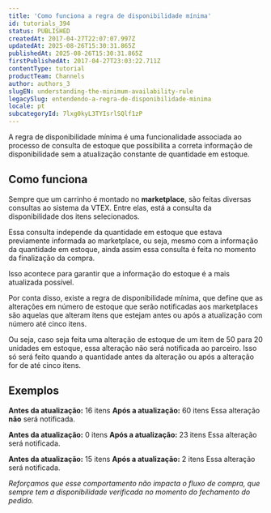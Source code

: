 ```yaml
---
title: 'Como funciona a regra de disponibilidade mínima'
id: tutorials_394
status: PUBLISHED
createdAt: 2017-04-27T22:07:07.997Z
updatedAt: 2025-08-26T15:30:31.865Z
publishedAt: 2025-08-26T15:30:31.865Z
firstPublishedAt: 2017-04-27T23:03:22.711Z
contentType: tutorial
productTeam: Channels
author: authors_3
slugEN: understanding-the-minimum-availability-rule
legacySlug: entendendo-a-regra-de-disponibilidade-minima
locale: pt
subcategoryId: 7lxg0kyL3TYIsrlSQlf1zP
---
```


A regra de disponibilidade mínima é uma funcionalidade associada ao processo de consulta de estoque que possibilita a correta informação de disponibilidade sem a atualização constante de quantidade em estoque.

## Como funciona

Sempre que um carrinho é montado no **marketplace**, são feitas diversas consultas ao sistema da VTEX. Entre elas, está a consulta da disponibilidade dos itens selecionados. 

Essa consulta independe da quantidade em estoque que estava previamente informada ao marketplace, ou seja, mesmo com a informação da quantidade em estoque, ainda assim essa consulta é feita no momento da finalização da compra. 

Isso acontece para garantir que a informação do estoque é a mais atualizada possível.

Por conta disso, existe a regra de disponibilidade mínima, que define que as alterações em número de estoque que serão notificadas aos marketplaces são aquelas que alteram itens que estejam antes ou após a atualização com número até cinco itens. 

Ou seja, caso seja feita uma alteração de estoque de um item de 50 para 20 unidades em estoque, essa alteração não será notificada ao parceiro. Isso só será feito quando a quantidade antes da alteração ou após a alteração for de até cinco itens.

## Exemplos

**Antes da atualização:** 16 itens
**Após a atualização:** 60 itens
Essa alteração **não** será notificada.

**Antes da atualização:** 0 itens
**Após a atualização:** 23 itens
Essa alteração será notificada.

**Antes da atualização:** 15 itens
**Após a atualização:** 2 itens
Essa alteração será notificada.

_Reforçamos que esse comportamento não impacta o fluxo de compra, que sempre tem a disponibilidade verificada no momento do fechamento do pedido._
